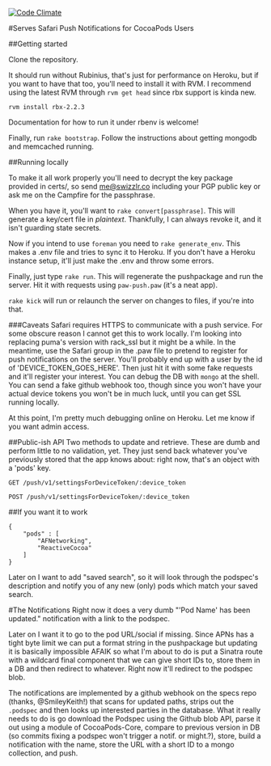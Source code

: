 [![Code Climate](https://codeclimate.com/github/swizzlr/cocoapush.png)](https://codeclimate.com/github/swizzlr/cocoapush)

#Serves Safari Push Notifications for CocoaPods Users

##Getting started

Clone the repository.

It should run without Rubinius, that's just for performance on Heroku, but if you want to have that too, you'll need to install it with RVM. I recommend using the latest RVM through `rvm get head` since rbx support is kinda new.

`rvm install rbx-2.2.3`

Documentation for how to run it under rbenv is welcome!

Finally, run `rake bootstrap`. Follow the instructions about getting mongodb and memcached running.

##Running locally

To make it all work properly you'll need to decrypt the key package provided in certs/, so send me@swizzlr.co including your PGP public key or ask me on the Campfire for the passphrase.

When you have it, you'll want to `rake convert[passphrase]`. This will generate a key/cert file in *plaintext*. Thankfully, I can always revoke it, and it isn't guarding state secrets.

Now if you intend to use `foreman` you need to `rake generate_env`. This makes a .env file and tries to sync it to Heroku. If you don't have a Heroku instance setup, it'll just make the .env and throw some errors.

Finally, just type `rake run`. This will regenerate the pushpackage and run the server. Hit it with requests using `paw-push.paw` (it's a neat app).

`rake kick` will run or relaunch the server on changes to files, if you're into that.

###Caveats
Safari requires HTTPS to communicate with a push service. For some obscure reason I cannot get this to work locally. I'm looking into replacing puma's version with rack_ssl but it might be a while. In the meantime, use the Safari group in the .paw file to pretend to register for push notifications on the server. You'll probably end up with a user by the id of 'DEVICE\_TOKEN\_GOES\_HERE'. Then just hit it with some fake requests and it'll register your interest. You can debug the DB with `mongo` at the shell. You can send a fake github webhook too, though since you won't have your actual device tokens you won't be in much luck, until you can get SSL running locally.

At this point, I'm pretty much debugging online on Heroku. Let me know if you want admin access.

##Public-ish API
Two methods to update and retrieve. These are dumb and perform little to no validation, yet. They just send back whatever you've previously stored that the app knows about: right now, that's an object with a 'pods' key.

`GET /push/v1/settingsForDeviceToken/:device_token`

`POST /push/v1/settingsForDeviceToken/:device_token`

##If you want it to work

```
{
	"pods" : [
		"AFNetworking",
		"ReactiveCocoa"
	]
}
```

Later on I want to add "saved search", so it will look through the podspec's description and notify you of any new (only) pods which match your saved search.

#The Notifications
Right now it does a very dumb "'Pod Name' has been updated." notification with a link to the podspec.

Later on I want it to go to the pod URL/social if missing. Since APNs has a tight byte limit we can put a format string in the pushpackage but updating it is basically impossible AFAIK so what I'm about to do is put a Sinatra route with a wildcard final component that we can give short IDs to, store them in a DB and then redirect to whatever. Right now it'll redirect to the podspec blob.

The notifications are implemented by a github webhook on the specs repo (thanks, @SmileyKeith!) that scans for updated paths, strips out the `.podspec` and then looks up interested parties in the database. What it really needs to do is go download the Podspec using the Github blob API, parse it out using a module of CocoaPods-Core, compare to previous version in DB (so commits fixing a podspec won't trigger a notif. or might.?), store, build a notification with the name, store the URL with a short ID to a mongo collection, and push.
